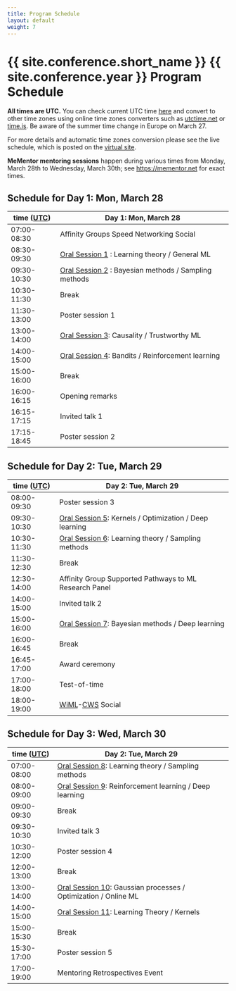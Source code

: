 ```yaml
---
title: Program Schedule
layout: default
weight: 7
---
```


# {{ site.conference.short_name }} {{ site.conference.year }} Program Schedule 

**All times are UTC.**
You can check current UTC time [here](https://www.utctime.net/)
and convert to other time zones using online time zones converters such as
[utctime.net](https://www.utctime.net/utc-time-zone-converter) or [time.is](https://time.is/UTC). 
Be aware of the summer time change in Europe on March 27.

For more details and automatic time zones conversion 
please see the live schedule, 
which is posted on the [virtual site](https://virtual.aistats.org/virtual/2022/calendar). 


**MeMentor mentoring sessions** happen during various times from Monday, 
March 28th to Wednesday, March 30th; 
see <https://mementor.net> for exact times.

## Schedule for Day 1: Mon, March 28

| time ([UTC](https://www.utctime.net/))  | **Day 1: Mon, March 28**                                            |
--------------|---------------------------------------------------------------------|
| 07:00-08:30 | Affinity Groups Speed Networking Social                             |
| 08:30-09:30 | [Oral Session 1](orals.html#day-1-mon-march-28) : Learning theory / General ML         |
| 09:30-10:30 | [Oral Session 2](orals.html#day-1-mon-march-28) : Bayesian methods / Sampling methods  |
| 10:30-11:30 | Break                                                               |
| 11:30-13:00 | Poster session 1                                                    |
| 13:00-14:00 | [Oral Session 3](orals.html#day-1-mon-march-28): Causality / Trustworthy ML            |
| 14:00-15:00 | [Oral Session 4](orals.html#day-1-mon-march-28): Bandits / Reinforcement learning      |
| 15:00-16:00 | Break                                                               |
| 16:00-16:15 | Opening remarks                                                     |
| 16:15-17:15 | Invited talk 1                                                      |
| 17:15-18:45 | Poster session 2                                                    |


## Schedule for Day 2: Tue, March 29


| time ([UTC](https://www.utctime.net/)) |  **Day 2: Tue, March 29**                                           |
|-------------|---------------------------------------------------------------------|
|08:00-09:30| Poster session 3                                                      |
|09:30-10:30| [Oral Session 5](orals.html#day-2-tue-march-29): Kernels / Optimization / Deep learning  |
|10:30-11:30| [Oral Session 6](orals.html#day-2-tue-march-29): Learning theory / Sampling methods      |
|11:30-12:30| Break                                                                 |
|12:30-14:00| Affinity Group Supported Pathways to ML Research Panel                |
|14:00-15:00| Invited talk 2                                                        |
|15:00-16:00| [Oral Session 7](orals.html#day-2-tue-march-29): Bayesian methods / Deep learning        |
|16:00-16:45| Break                                                                 |
|16:45-17:00| Award ceremony                                                        |
|17:00-18:00| Test-of-time                                                          |
|18:00-19:00| [WiML](https://wimlworkshop.org/)-[CWS](https://cwstat.org/) Social                                                       |


## Schedule for Day 3: Wed, March 30

| time ([UTC](https://www.utctime.net/))  | **Day 2: Tue, March 29**                                                     |
|-------------|------------------------------------------------------------------------------|
| 07:00-08:00 | [Oral Session 8](orals.html#day-3-wed-march-30): Learning theory / Sampling methods             |  
| 08:00-09:00 | [Oral Session 9](orals.html#day-3-wed-march-30): Reinforcement learning / Deep learning         |
| 09:00-09:30 | Break                                                                        |
| 09:30-10:30 | Invited talk 3                                                               |
| 10:30-12:00 | Poster session 4                                                             |
| 12:00-13:00 | Break                                                                        |
| 13:00-14:00 | [Oral Session 10](orals.html#day-3-wed-march-30): Gaussian processes / Optimization / Online ML |
| 14:00-15:00 | [Oral Session 11](orals.html#day-3-wed-march-30): Learning Theory / Kernels                     |
| 15:00-15:30 | Break                                                                        |
| 15:30-17:00 | Poster session 5                                                             |
| 17:00-19:00 | Mentoring Retrospectives Event                                               |
